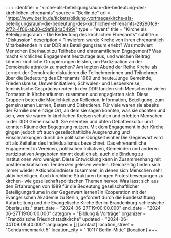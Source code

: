 +++
identifier = "kirche-als-beteiligungsraum-die-bedeutung-des-kirchlichen-ehrenamts"
source = "Berlin.de"
url = "https://www.berlin.de/tickets/bildung-vortraege/kirche-als-beteiligungsraum-die-bedeutung-des-kirchlichen-ehrenamts-29290fc9-2f72-4f06-ab30-c9af884a5499/"
type = "event"
title = "Kirche als Beteiligungsraum - Die Bedeutung des kirchlichen Ehrenamts"
subtitle = "Diskussion"
description = "Inwiefern wurde Kirche von ihren ehrenamtlich Mitarbeitenden in der DDR als Beteiligungsraum erlebt? Was motiviert Menschen überhaupt zu Teilhabe und ehrenamtlichem Engagement? Was macht kirchliches Engagement heutzutage aus, und welchen Beitrag können kirchliche Gruppierungen leisten, um Partizipation an der Demokratie attraktiv zu machen? Am letzten Abend der Reihe Kirche als Lernort der Demokratie diskutieren die Teilnehmerinnen und Teilnehmer über die Bedeutung des Ehrenamts 1989 und heute.Junge Gemeinde, Friedenskreise, Umweltinitiativen, Schwulen- und Lesbenkreise, feministische Gesprächsrunden: In der DDR fanden sich Menschen in vielen Formaten in Kirchenräumen zusammen und engagierten sich. Diese Gruppen boten die Möglichkeit zur Reflexion, Information, Beteiligung, zum gemeinsamen Lernen, Beten und Diskutieren. Für viele waren sie abseits der Familie der einzige Ort, an dem sie sagen konnten, was sie dachten und sein, wer sie waren.In kirchlichen Kreisen schufen und erlebten Menschen in der DDR Gemeinschaft. Sie erlernten und übten Debattenkultur und konnten Räume der Begegnung nutzen. Mit dem Engagement in der Kirche gingen jedoch oft auch gesellschaftliche Ausgrenzung und Einschränkungen durch die politische Obrigkeit einher.Die Gegenwart wird oft als Zeitalter des Individualismus bezeichnet. Das ehrenamtliche Engagement in Vereinen, politischen Initiativen, Gemeinden und anderen partizipativen Angeboten nimmt deutlich ab, auch die Bindung zu Institutionen wird weniger. Diese Entwicklung kann in Zusammenhang mit postdemokratischen Tendenzen gelesen werden. Gleichzeitig finden sich immer wieder Aktionsbündnisse zusammen, in denen sich Menschen sehr aktiv beteiligen. Auch kirchliche Strukturen bringen Protestbewegungen zu kirchen- wie gesellschaftspolitischen Themen hervor. Was lässt sich aus den Erfahrungen von 1989 für die Bedeutung gesellschaftlicher Beteiligungsräume in der Gegenwart lernen?In Kooperation mit der Evangelischen Akademie zu Berlin, gefördert durch die Bundesstiftung Aufarbeitung und die Evangelische Kirche Berlin-Brandenburg-schlesische Oberlausitz."
start_date = "2024-06-27T19:00:00.000"
end_date = "2024-06-27T19:00:00.000"
category = "Bildung & Vorträge"
organizer = "Französische Friedrichstadtkirche"
updated = "2024-06-04T09:08:40.000"
languages = []
[contact]
location_street = "Gendarmenmarkt 5"
location_city = " 10117 Berlin-Mitte"
[location]
+++